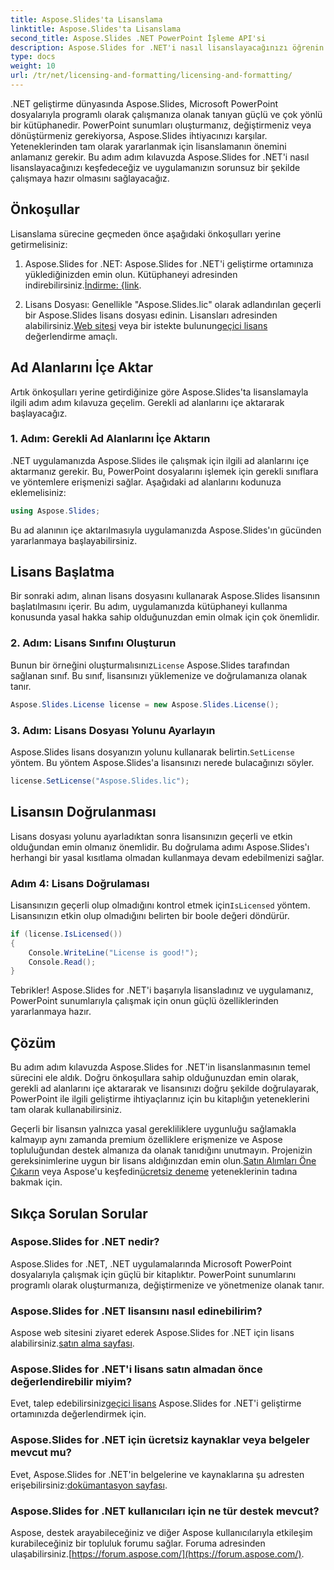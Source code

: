 ```yaml
---
title: Aspose.Slides'ta Lisanslama
linktitle: Aspose.Slides'ta Lisanslama
second_title: Aspose.Slides .NET PowerPoint İşleme API'si
description: Aspose.Slides for .NET'i nasıl lisanslayacağınızı öğrenin ve .NET uygulamalarınızda PowerPoint manipülasyonunun gücünü açığa çıkarın.
type: docs
weight: 10
url: /tr/net/licensing-and-formatting/licensing-and-formatting/
---
```


.NET geliştirme dünyasında Aspose.Slides, Microsoft PowerPoint dosyalarıyla programlı olarak çalışmanıza olanak tanıyan güçlü ve çok yönlü bir kütüphanedir. PowerPoint sunumları oluşturmanız, değiştirmeniz veya dönüştürmeniz gerekiyorsa, Aspose.Slides ihtiyacınızı karşılar. Yeteneklerinden tam olarak yararlanmak için lisanslamanın önemini anlamanız gerekir. Bu adım adım kılavuzda Aspose.Slides for .NET'i nasıl lisanslayacağınızı keşfedeceğiz ve uygulamanızın sorunsuz bir şekilde çalışmaya hazır olmasını sağlayacağız.

## Önkoşullar

Lisanslama sürecine geçmeden önce aşağıdaki önkoşulları yerine getirmelisiniz:

1.  Aspose.Slides for .NET: Aspose.Slides for .NET'i geliştirme ortamınıza yüklediğinizden emin olun. Kütüphaneyi adresinden indirebilirsiniz.[İndirme: {link](https://releases.aspose.com/slides/net/).

2.  Lisans Dosyası: Genellikle "Aspose.Slides.lic" olarak adlandırılan geçerli bir Aspose.Slides lisans dosyası edinin. Lisansları adresinden alabilirsiniz.[Web sitesi](https://purchase.aspose.com/buy) veya bir istekte bulunun[geçici lisans](https://purchase.aspose.com/temporary-license/) değerlendirme amaçlı.

## Ad Alanlarını İçe Aktar

Artık önkoşulları yerine getirdiğinize göre Aspose.Slides'ta lisanslamayla ilgili adım adım kılavuza geçelim. Gerekli ad alanlarını içe aktararak başlayacağız.

### 1. Adım: Gerekli Ad Alanlarını İçe Aktarın

.NET uygulamanızda Aspose.Slides ile çalışmak için ilgili ad alanlarını içe aktarmanız gerekir. Bu, PowerPoint dosyalarını işlemek için gerekli sınıflara ve yöntemlere erişmenizi sağlar. Aşağıdaki ad alanlarını kodunuza eklemelisiniz:

```csharp
using Aspose.Slides;
```

Bu ad alanının içe aktarılmasıyla uygulamanızda Aspose.Slides'ın gücünden yararlanmaya başlayabilirsiniz.

## Lisans Başlatma

Bir sonraki adım, alınan lisans dosyasını kullanarak Aspose.Slides lisansının başlatılmasını içerir. Bu adım, uygulamanızda kütüphaneyi kullanma konusunda yasal hakka sahip olduğunuzdan emin olmak için çok önemlidir.

### 2. Adım: Lisans Sınıfını Oluşturun

 Bunun bir örneğini oluşturmalısınız`License` Aspose.Slides tarafından sağlanan sınıf. Bu sınıf, lisansınızı yüklemenize ve doğrulamanıza olanak tanır.

```csharp
Aspose.Slides.License license = new Aspose.Slides.License();
```

### 3. Adım: Lisans Dosyası Yolunu Ayarlayın

 Aspose.Slides lisans dosyanızın yolunu kullanarak belirtin.`SetLicense` yöntem. Bu yöntem Aspose.Slides'a lisansınızı nerede bulacağınızı söyler.

```csharp
license.SetLicense("Aspose.Slides.lic");
```

## Lisansın Doğrulanması

Lisans dosyası yolunu ayarladıktan sonra lisansınızın geçerli ve etkin olduğundan emin olmanız önemlidir. Bu doğrulama adımı Aspose.Slides'ı herhangi bir yasal kısıtlama olmadan kullanmaya devam edebilmenizi sağlar.

### Adım 4: Lisans Doğrulaması

Lisansınızın geçerli olup olmadığını kontrol etmek için`IsLicensed` yöntem. Lisansınızın etkin olup olmadığını belirten bir boole değeri döndürür.

```csharp
if (license.IsLicensed())
{
    Console.WriteLine("License is good!");
    Console.Read();
}
```

Tebrikler! Aspose.Slides for .NET'i başarıyla lisansladınız ve uygulamanız, PowerPoint sunumlarıyla çalışmak için onun güçlü özelliklerinden yararlanmaya hazır.

## Çözüm

Bu adım adım kılavuzda Aspose.Slides for .NET'in lisanslanmasının temel sürecini ele aldık. Doğru önkoşullara sahip olduğunuzdan emin olarak, gerekli ad alanlarını içe aktararak ve lisansınızı doğru şekilde doğrulayarak, PowerPoint ile ilgili geliştirme ihtiyaçlarınız için bu kitaplığın yeteneklerini tam olarak kullanabilirsiniz.

 Geçerli bir lisansın yalnızca yasal gerekliliklere uygunluğu sağlamakla kalmayıp aynı zamanda premium özelliklere erişmenize ve Aspose topluluğundan destek almanıza da olanak tanıdığını unutmayın. Projenizin gereksinimlerine uygun bir lisans aldığınızdan emin olun.[Satın Alımları Öne Çıkarın](https://purchase.aspose.com/buy) veya Aspose'u keşfedin[ücretsiz deneme](https://releases.aspose.com/) yeteneklerinin tadına bakmak için.

## Sıkça Sorulan Sorular

### Aspose.Slides for .NET nedir?
Aspose.Slides for .NET, .NET uygulamalarında Microsoft PowerPoint dosyalarıyla çalışmak için güçlü bir kitaplıktır. PowerPoint sunumlarını programlı olarak oluşturmanıza, değiştirmenize ve yönetmenize olanak tanır.

### Aspose.Slides for .NET lisansını nasıl edinebilirim?
 Aspose web sitesini ziyaret ederek Aspose.Slides for .NET için lisans alabilirsiniz.[satın alma sayfası](https://purchase.aspose.com/buy).

### Aspose.Slides for .NET'i lisans satın almadan önce değerlendirebilir miyim?
 Evet, talep edebilirsiniz[geçici lisans](https://purchase.aspose.com/temporary-license/) Aspose.Slides for .NET'i geliştirme ortamınızda değerlendirmek için.

### Aspose.Slides for .NET için ücretsiz kaynaklar veya belgeler mevcut mu?
 Evet, Aspose.Slides for .NET'in belgelerine ve kaynaklarına şu adresten erişebilirsiniz:[dokümantasyon sayfası](https://reference.aspose.com/slides/net/).

### Aspose.Slides for .NET kullanıcıları için ne tür destek mevcut?
 Aspose, destek arayabileceğiniz ve diğer Aspose kullanıcılarıyla etkileşim kurabileceğiniz bir topluluk forumu sağlar. Foruma adresinden ulaşabilirsiniz.[https://forum.aspose.com/](https://forum.aspose.com/).